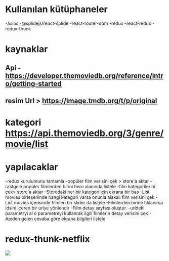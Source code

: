 # Kullanılan kütüphaneler

-axios
-@splidejs/react-splide
-react-router-dom
-redux
-react-redux
-redux-thunk

# kaynaklar

## Api -https://developer.themoviedb.org/reference/intro/getting-started

## resim Url > https://image.tmdb.org/t/p/original

# kategori https://api.themoviedb.org/3/genre/movie/list

# yapılacaklar

-redux kurulumunu tamamla
-popüler film verisini çek > store'a aktar
-rastgele popüler filmlerden birini hero alanında listele
-film kategorilerini çek> store'a aktar
-Storedaki her bir kategori için ekrana bir <listMovies/> bas
-List movies birleşeninde hangi kategori varsa onunla alakalı film verisini çek
-List movies içerisinde filmleri bir slider da listele
-Filmlerden birine tıklanırsa idsini içeren bir urlye yönlendir
-Film detay sayfası oluştur.
-urldeki parametryi al o parametreyi kullanrak ilgili filmlerin detay verisini çek
-Apiden gelen cevaba göre ekrana bilgileri listele

# redux-thunk-netflix

![](ekran.gif)
